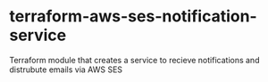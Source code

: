 # terraform-aws-ses-notification-service
Terraform module that creates a service to recieve notifications and distrubute emails via AWS SES

